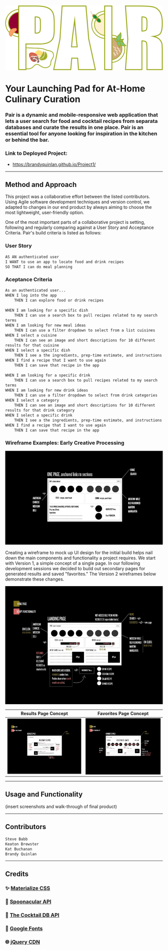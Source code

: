 ![Wireframe: Version 1](assets/img/pair-test.png)

# Your Launching Pad for At-Home Culinary Curation

### Pair is a dynamic and mobile-responsive web application that lets a user search for food and cocktail recipes from separata databases and curate the results in one place. Pair is an essential tool for anyone looking for inspiration in the kitchen or behind the bar.

### Link to Deployed Project:
* https://brandyquinlan.github.io/Project1/

---
## Method and Approach

This project was a collaborative effort between the listed contributors. Using Agile software development techniques and version control, we adapted to changes in our end product by always aiming to choose the most lightweight, user-friendly option.

One of the most important parts of a collaborative project is setting, following and regularly comparing against a User Story and Acceptance Criteria. Pair's build criteria is listed as follows:


### User Story
```
AS AN authenticated user
I WANT to use an app to locate food and drink recipes
SO THAT I can do meal planning
```

### Aceptance Criteria
```
As an authenticated user...
WHEN I log into the app
    THEN I can explore food or drink recipes

WHEN I am looking for a specific dish
    THEN I can use a search box to pull recipes related to my search terms
WHEN I am looking for new meal ideas
    THEN I can use a filter dropdown to select from a list cuisines
WHEN I select a cuisine
    THEN I can see an image and short descriptions for 10 different results for that cuisine
WHEN I select a specific dish
    THEN I see a the ingredients, prep-time estimate, and instructions
WHEN I find a recipe that I want to use again
    THEN I can save that recipe in the app

WHEN I am looking for a specific drink
    THEN I can use a search box to pull recipes related to my search terms
WHEN I am looking for new drink ideas
    THEN I can use a filter dropdown to select from drink categories
WHEN I select a category
    THEN I can see an image and short descriptions for 10 different results for that drink category
WHEN I select a specific drink
    THEN I see a the ingredients, prep-time estimate, and instructions
WHEN I find a recipe that I want to use again
    THEN I can save that recipe in the app
```

### Wireframe Examples: Early Creative Processing

![Wireframe: Version 1](assets/wireframes/wireframe_v1.png)

Creating a wireframe to mock up UI design for the initial build helps nail down the main components and functionality a project requires. We start with Version 1, a simple concept of a single page. In our following development sessions we decided to build out secondary pages for generated results and saved "favorites." The Version 2 wireframes below demonstrate these changes. 

![Wireframe: Version 2: Landing Page](assets/wireframes/wireframe_v2_landing.jpg)

Results Page Concept            |  Favorites Page Concept
:-------------------------:|:-------------------------:
![Wireframe: Version 2: Results Page](assets/wireframes/wireframe_v2_results.jpg)  |  ![Wireframe: Version 2: Favorites Page](assets/wireframes/wireframe_v2_favorites.jpg)

---
## Usage and Functionality

(insert screenshots and walk-through of final product)

---
## Contributors

```
Steve Babb
Keaton Brewster
Kat Buchanan
Brandy Quinlan
```

---
## Credits


### :sparkles: [Materialize CSS](https://materializecss.com/)
### :fork_and_knife: [Spoonacular API](https://spoonacular.com/)
### :tropical_drink: [The Cocktail DB API](https://www.thecocktaildb.com/)
### :blue_book: [Google Fonts](https://code.jquery.com/)
### :globe_with_meridians: [jQuery CDN](https://fonts.google.com/)
